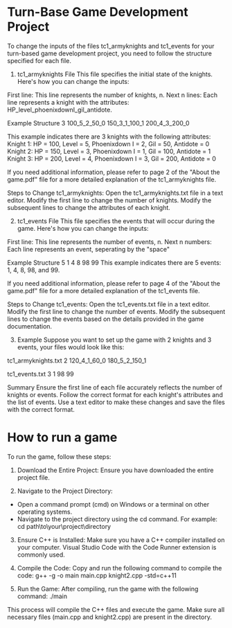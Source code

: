# Turn-Base Game Development Project
To change the inputs of the files tc1_armyknights and tc1_events for your turn-based game development project, you need to follow the structure specified for each file. 

1. tc1_armyknights File
This file specifies the initial state of the knights. Here's how you can change the inputs:

First line: This line represents the number of knights, n.
Next n lines: Each line represents a knight with the attributes: HP_level_phoenixdownI_gil_antidote.

Example Structure
3
100_5_2_50_0
150_3_1_100_1
200_4_3_200_0

This example indicates there are 3 knights with the following attributes:
Knight 1: HP = 100, Level = 5, Phoenixdown I = 2, Gil = 50, Antidote = 0
Knight 2: HP = 150, Level = 3, Phoenixdown I = 1, Gil = 100, Antidote = 1
Knight 3: HP = 200, Level = 4, Phoenixdown I = 3, Gil = 200, Antidote = 0

If you need additional information, please refer to page 2 of the "About the game.pdf" file for a more detailed explanation of the tc1_armyknights file.

Steps to Change tc1_armyknights:
Open the tc1_armyknights.txt file in a text editor.
Modify the first line to change the number of knights.
Modify the subsequent lines to change the attributes of each knight.

2. tc1_events File
This file specifies the events that will occur during the game. Here's how you can change the inputs:

First line: This line represents the number of events, n.
Next n numbers: Each line represents an event, seperating by the "space"

Example Structure
5
1 4 8 98 99
This example indicates there are 5 events: 1, 4, 8, 98, and 99. 

If you need additional information, please refer to page 4 of the "About the game.pdf" file for a more detailed explanation of the tc1_events file.

Steps to Change tc1_events:
Open the tc1_events.txt file in a text editor.
Modify the first line to change the number of events.
Modify the subsequent lines to change the events based on the details provided in the game documentation.

3. Example
Suppose you want to set up the game with 2 knights and 3 events, your files would look like this:

tc1_armyknights.txt
2
120_4_1_60_0
180_5_2_150_1

tc1_events.txt
3
1 98 99

Summary
Ensure the first line of each file accurately reflects the number of knights or events.
Follow the correct format for each knight's attributes and the list of events.
Use a text editor to make these changes and save the files with the correct format.

# How to run a game
To run the game, follow these steps:

1. Download the Entire Project:
Ensure you have downloaded the entire project file.

2. Navigate to the Project Directory:
- Open a command prompt (cmd) on Windows or a terminal on other operating systems.
- Navigate to the project directory using the cd command. For example:
    cd path\to\your\project\directory

3. Ensure C++ is Installed:
Make sure you have a C++ compiler installed on your computer. Visual Studio Code with the Code Runner extension is commonly used.

4. Compile the Code:
Copy and run the following command to compile the code:
    g++ -g -o main main.cpp knight2.cpp -std=c++11

5. Run the Game:
After compiling, run the game with the following command:
    ./main

This process will compile the C++ files and execute the game. Make sure all necessary files (main.cpp and knight2.cpp) are present in the directory.